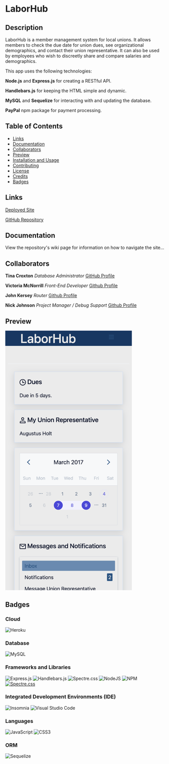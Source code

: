 # LaborHub

## Description

LaborHub is a member management system for local unions. It allows members to check the due date for union dues, see organizational demographics, and contact their union representative. It can also be used by employees who wish to discreetly share and compare salaries and demographics.

This app uses the following technologies:

**Node.js** and **Express.js** for creating a RESTful API.

**Handlebars.js** for keeping the HTML simple and dynamic.

**MySQL** and **Sequelize** for interacting with and updating the database.

**PayPal** npm package for payment processing.

## Table of Contents
- [Links](#Links)
- [Documentation](#Documentation)
- [Collaborators](#mCollaborators)
- [Preview](#Preview)
- [Installation and Usage](#installation-and-usage)
- [Contributing](#contributing)
- [License](#license)
- [Credits](#credits)
- [Badges](#badges)

## Links

[Deployed Site](https://laborhub.herokuapp.com/)

[GitHub Repository](https://github.com/jsnicholas/LaborHub)

## Documentation

View the repository's wiki page for information on how to navigate the site...

## Collaborators

**Tina Croxton**
*Database Administrator*
[GitHub Profile](https://github.com/TinaTheDev91)

**Victoria McNorrill**
*Front-End Developer*
[Github Profile](https://github.com/victoriamcn)

**John Kersey**
*Router*
[Github Profile](https://github.com/JohnKersey2)

**Nick Johnson**
*Project Manager / Debug Support*
[Github Profile](https://github.com/jsnicholas)

## Preview

<img src="./assets/screenshots/mobile-dashboard.png" width="400px"/>

## Badges

### Cloud
![Heroku](https://img.shields.io/badge/heroku-%23430098.svg?style=for-the-badge&logo=heroku&logoColor=white)

### Database
![MySQL](https://img.shields.io/badge/mysql-%2300f.svg?style=for-the-badge&logo=mysql&logoColor=white)

### Frameworks and Libraries
![Express.js](https://img.shields.io/badge/express.js-%23404d59.svg?style=for-the-badge&logo=express&logoColor=%2361DAFB)
![Handlebars.js](https://img.shields.io/badge/Handlebars.js-f0772b?style=for-the-badge&logo=handlebarsdotjs&logoColor=black)
![Spectre.css](https://img.shields.io/badge/CSS-Spectre.css-purple)
![NodeJS](https://img.shields.io/badge/node.js-6DA55F?style=for-the-badge&logo=node.js&logoColor=white)
![NPM](https://img.shields.io/badge/NPM-%23CB3837.svg?style=for-the-badge&logo=npm&logoColor=white)
[![Spectre.css](https://img.shields.io/badge/Spectre.css-8E64B0.svg)](https://picturepan2.github.io/spectre/getting-started.html)

### Integrated Development Environments (IDE)
![Insomnia](https://img.shields.io/badge/Insomnia-black?style=for-the-badge&logo=insomnia&logoColor=5849BE)
![Visual Studio Code](https://img.shields.io/badge/Visual%20Studio%20Code-0078d7.svg?style=for-the-badge&logo=visual-studio-code&logoColor=white)

### Languages
![JavaScript](https://img.shields.io/badge/javascript-%23323330.svg?style=for-the-badge&logo=javascript&logoColor=%23F7DF1E)
![CSS3](https://img.shields.io/badge/css3-%231572B6.svg?style=for-the-badge&logo=css3&logoColor=white)

### ORM
![Sequelize](https://img.shields.io/badge/Sequelize-52B0E7?style=for-the-badge&logo=Sequelize&logoColor=white)